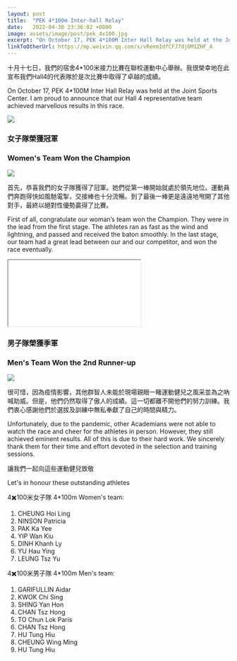 ```yaml
---
layout: post
title:  "PEK 4*100m Inter-hall Relay"
date:   2022-04-30 23:36:02 +0800
image: assets/image/post/pek_4x100.jpg
excerpt: "On October 17, PEK 4*100M Inter Hall Relay was held at the Joint Sports Center. I am proud to announce that our Hall 4 representative team achieved marvellous results in this race."
linkToOtherUrl: https://mp.weixin.qq.com/s/vReemIdfCFJ7djOM1ZHF_A
---
```


十月十七日，我們的宿舍4*100米接力比賽在聯校運動中心舉辦。我很榮幸地在此宣布我們Hall4的代表隊於是次比賽中取得了卓越的成績。

On October 17, PEK 4*100M Inter Hall Relay was held at the Joint Sports Center. I am proud to announce that our Hall 4 representative team achieved marvellous results in this race.

![](/assets/post/PEK-4_100m-Inter-hall-Relay/image1.jpg)

### 女子隊榮獲冠軍

### Women's Team Won the Champion

![](/assets/post/PEK-4_100m-Inter-hall-Relay/image2.jpg)

首先，恭喜我們的女子隊獲得了冠軍。她們從第一棒開始就處於領先地位。運動員們奔跑得快如風馳電掣，交接棒也十分流暢。到了最後一棒更是遠遠地甩開了其他對手，最終以絕對性優勢贏得了比賽。

First of all, congratulate our woman’s team won the Champion. They were in the lead from the first stage. The athletes ran as fast as the wind and lightning, and passed and received the baton smoothly. In the last stage, our team had a great lead between our and our competitor, and won the race eventually.

<iframe src="/assets/post/PEK-4_100m-Inter-hall-Relay/video1.mp4"></iframe>

### 男子隊榮獲季軍

### Men's Team Won the 2nd Runner-up

![](/assets/post/PEK-4_100m-Inter-hall-Relay/image3.jpg)

很可惜，因為疫情影響，其他群智人未能於現場親眼一睹運動健兒之風采並為之吶喊助威。但是，他們仍然取得了傲人的成績。這一切都離不開他們的努力訓練。我們衷心感謝他們於選拔及訓練中無私奉獻了自己的時間與精力。

Unfortunately, due to the pandemic, other Academians were not able to watch the race and cheer for the athletes in person. However, they still achieved eminent results. All of this is due to their hard work. We sincerely thank them for their time and effort devoted in the selection and training sessions.

讓我們一起向這些運動健兒致敬

Let's in honour these outstanding athletes

4✖️100米女子隊 4*100m Women's team:

1. CHEUNG Hoi Ling
2. NINSON Patricia
3. PAK Ka Yee
4. YIP Wan Kiu
5. DINH Khanh Ly
6. YU Hau Ying
7. LEUNG Tsz Yu

4✖️100米男子隊 4*100m Men's team:

1. GARIFULLIN Aidar
2. KWOK Chi Sing
3. SHING Yan Hon
4. CHAN Tsz Hong
5. TO Chun Lok Paris
6. CHAN Tsz Hong
7. HU Tung Hiu
8. CHEUNG Wing Ming 
9. HU Tung Hiu
